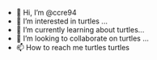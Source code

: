 - 👋 Hi, I’m @ccre94
- 👀 I’m interested in turtles ...
- 🌱 I’m currently learning about turtles...
- 💞️ I’m looking to collaborate on turtles ...
- 📫 How to reach me turtles turtles

<!---
ccre94/ccre94 is a ✨ special ✨ repository because its `README.md` (this file) appears on your GitHub profile.
You can click the Preview link to take a look at your changes.
--->
